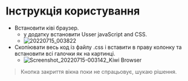 # Інструкція користування
- Встановити ківі браузер.
  - у додатку встановити Usser javaScript and CSS.
  - ![20220715_003822](https://user-images.githubusercontent.com/88972126/179093581-f80cf116-b008-49b4-ba4e-29a5d9693a55.png)
- Скопіювати весь код із файлу .css і вставити в праву колонку та встановити всі галочки як на картинці. 
  - ![Screenshot_20220715-003142_Kiwi Browser](https://user-images.githubusercontent.com/88972126/179097413-cf083130-5eee-468e-bd1d-c4c74cf050eb.jpg)

> Кнопка закриття вікна поки не спрацьовує, шукаю рішення.
